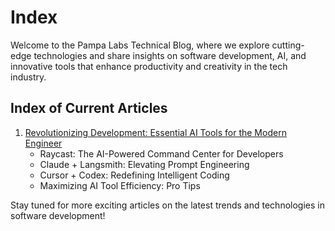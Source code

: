 # Index

Welcome to the Pampa Labs Technical Blog, where we explore cutting-edge technologies and share insights on software development, AI, and innovative tools that enhance productivity and creativity in the tech industry.

## Index of Current Articles

1. [Revolutionizing Development: Essential AI Tools for the Modern Engineer](AI-tools/ai-tooling.md)
   * Raycast: The AI-Powered Command Center for Developers
   * Claude + Langsmith: Elevating Prompt Engineering
   * Cursor + Codex: Redefining Intelligent Coding
   * Maximizing AI Tool Efficiency: Pro Tips

Stay tuned for more exciting articles on the latest trends and technologies in software development!
